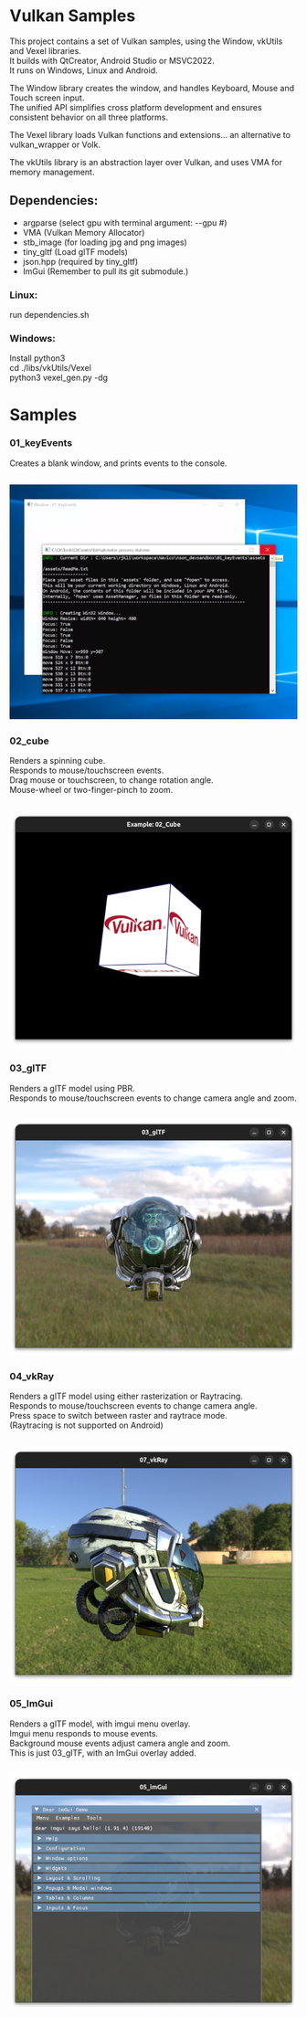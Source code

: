 # Vulkan Samples

This project contains a set of Vulkan samples, using the Window, vkUtils and Vexel libraries.  
It builds with QtCreator, Android Studio or MSVC2022.  
It runs on Windows, Linux and Android.  

The Window library creates the window, and handles Keyboard, Mouse and Touch screen input.  
The unified API simplifies cross platform development and ensures consistent behavior on all three platforms.  

The Vexel library loads Vulkan functions and extensions... an alternative to vulkan_wrapper or Volk.  

The vkUtils library is an abstraction layer over Vulkan, and uses VMA for memory management.  


## Dependencies:

- argparse (select gpu with terminal argument: --gpu #)
- VMA (Vulkan Memory Allocator)
- stb_image (for loading jpg and png images)
- tiny_gltf (Load glTF models)
- json.hpp (required by tiny_gltf)
- ImGui (Remember to pull its git submodule.)

### Linux:
run dependencies.sh  

### Windows:

Install python3   
cd ./libs/vkUtils/Vexel   
python3 vexel_gen.py -dg   


# Samples

### 01_keyEvents

Creates a blank window, and prints events to the console.  

![01_keyEvents](01_keyEvents/assets/screenshot.png)
---

### 02_cube

Renders a spinning cube.  
Responds to mouse/touchscreen events.  
Drag mouse or touchscreen, to change rotation angle.  
Mouse-wheel or two-finger-pinch to zoom.

![02_cube](02_cube/assets/Screenshot_Linux.png)
---


### 03_glTF

Renders a glTF model using PBR.  
Responds to mouse/touchscreen events to change camera angle and zoom.  

![03_glTF](03_glTF/assets/Screenshot_Linux.png)
---


### 04_vkRay

Renders a glTF model using either rasterization or Raytracing.  
Responds to mouse/touchscreen events to change camera angle.  
Press space to switch between raster and raytrace mode.  
(Raytracing is not supported on Android)  

![04_vkRay](04_vkRay/assets/Screenshot_Linux.png)
---


### 05_ImGui

Renders a glTF model, with imgui menu overlay.  
Imgui menu responds to mouse events.  
Background mouse events adjust camera angle and zoom.  
This is just 03_glTF, with an ImGui overlay added.  

![05_ImGui](05_ImGui/assets/Screenshot_Linux.png)
---

